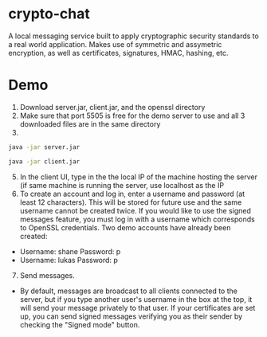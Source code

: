# crypto-chat

A local messaging service built to apply cryptographic security standards to a real world application. Makes use of symmetric and assymetric encryption, as well as certificates, signatures, HMAC, hashing, etc.

# Demo

1. Download server.jar, client.jar, and the openssl directory
2. Make sure that port 5505 is free for the demo server to use and all 3 downloaded files are in the same directory
3. 
```bash
java -jar server.jar
```
```bash
java -jar client.jar
```
5. In the client UI, type in the the local IP of the machine hosting the server (if same machine is running the server, use localhost as the IP
6. To create an account and log in, enter a username and password (at least 12 characters). This will be stored for future use and the same username cannot be created twice. If you would like to use the signed messages feature, you must log in with a username which corresponds to OpenSSL credentials. Two demo accounts have already been created:
* Username: shane       Password: p
* Username: lukas       Password: p
7. Send messages.
* By default, messages are broadcast to all clients connected to the server, but if you type another user's username in the box at the top, it will send your message privately to that user. If your certificates are set up, you can send signed messages verifying you as their sender by checking the "Signed mode" button.
